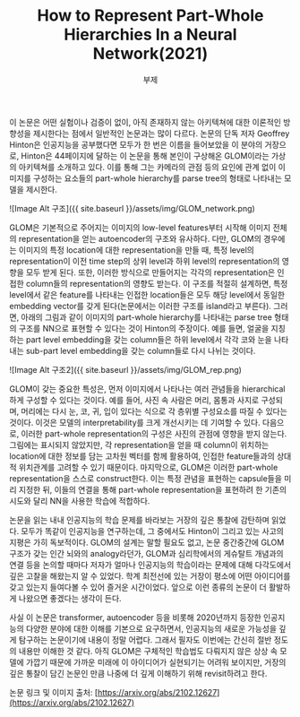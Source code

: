 ﻿---
layout: post
title:  "How to Represent Part-Whole Hierarchies In a Neural Network(2021)"
subtitle:   "부제"
categories: AI
tags: papers
comments: true

---

이 논문은 어떤 실험이나 검증이 없이, 아직 존재하지 않는 아키텍쳐에 대한 이론적인 방향성을 제시한다는 점에서 일반적인 논문과는 많이 다르다. 논문의 단독 저자 Geoffrey Hinton은 인공지능을 공부했다면 모두가 한 번은 이름을 들어보았을 이 분야의 거장으로, Hinton은 44페이지에 달하는 이 논문을 통해 본인이 구상해온 GLOM이라는 가상의 아키텍쳐를 소개하고 있다. 이를 통해 그는 카메라의 관점 등의 요인에 관계 없이 이미지를 구성하는 요소들의 part-whole hierarchy를 parse tree의 형태로 나타내는 모델을 제시한다.

![Image Alt 구조]({{ site.baseurl }}/assets/img/GLOM_network.png)

GLOM은 기본적으로 주어지는 이미지의 low-level features부터 시작해 이미지 전체의 representation을 얻는 autoencoder의 구조와 유사하다. 다만, GLOM의 경우에는 이미지의 특정 location에 대한 representation을 만들 때, 특정 level의 representation이 이전 time step의 상위 level과 하위 level의 representation의 영향을 모두 받게 된다. 또한, 이러한 방식으로 만들어지는 각각의 representation은 인접한 column들의 representation의 영향도 받는다. 이 구조를 적절히 설계하면, 특정 level에서 같은 feature를 나타내는 인접한 location들은 모두 해당 level에서 동일한 embedding  vector를 갖게 된다(논문에서는 이러한 구조를 island라고 부른다). 그러면, 아래의 그림과 같이 이미지의 part-whole hierarchy를 나타내는 parse tree 형태의 구조를 NN으로 표현할 수 있다는 것이 Hinton의 주장이다. 예를 들면, 얼굴을 지칭하는 part level embedding을 갖는 column들은 하위 level에서 각각 코와 눈을 나타내는 sub-part level embedding을 갖는 column들로 다시 나뉘는 것이다.

![Image Alt 구조2]({{ site.baseurl }}/assets/img/GLOM_rep.png)

GLOM이 갖는 중요한 특성은, 먼저 이미지에서 나타나는 여러 관념들을 hierarchical하게 구성할 수 있다는 것이다. 예를 들어, 사진 속 사람은 머리, 몸통과 사지로 구성되며, 머리에는 다시 눈, 코, 귀, 입이 있다는 식으로 각 층위별 구성요소를 따질 수 있다는 것이다. 이것은 모델의 interpretability를 크게 개선시키는 데 기여할 수 있다. 다음으로, 이러한 part-whole representation의 구성은 사진의 관점에 영향을 받지 않는다. 그림에는 표시되지  않았지만, 각 representation을 얻을 때 column이 위치하는 location에 대한 정보를 담는 고차원 벡터를 함께 활용하여, 인접한 feature들과의 상대적 위치관계를 고려할 수 있기 때문이다. 마지막으로, GLOM은 이러한 part-whole representation을 스스로 construct한다. 이는 특정 관념을 표현하는 capsule들을 미리 지정한 뒤, 이들의 연결을 통해 part-whole representation을 표현하려 한 기존의 시도와 달리 NN을 사용한 학습에 적합하다.

논문을 읽는 내내 인공지능의 학습 문제를 바라보는 거장의 깊은 통찰에 감탄하며 읽었다. 모두가 똑같이 인공지능을 연구하는데, 그 중에서도 Hinton이 그리고 있는 사고의 지평은 가히 독보적이다. GLOM의 설계는 말할 필요도 없고, 논문 중간중간에 GLOM 구조가 갖는 인간 뇌와의 analogy라던가, GLOM과 심리학에서의 게슈탈트 개념과의 연결 등을 논의할 때마다 저자가 얼마나 인공지능의 학습이라는 문제에 대해 다각도에서 깊은 고찰을 해왔는지 알 수 있었다. 학계 최전선에 있는 거장이 평소에 어떤 아이디어를 갖고 있는지 들여다볼 수 있어 즐거운 시간이었다. 앞으로 이런 종류의 논문이 더 활발하게 나왔으면 좋겠다는 생각이 든다.

사실 이 논문은 transformer, autoencoder 등을 비롯해 2020년까지 등장한 인공지능의 다양한 분야에 대한 이해를 기본으로 요구하면서, 인공지능의 새로운 가능성을 깊게  탐구하는 논문이기에 내용이 정말 어렵다. 그래서 필자도 이번에는 간신히 절반 정도의 내용만 이해한 것 같다. 아직 GLOM은 구체적인 학습법도 다뤄지지 않은 상상 속 모델에 가깝기 때문에 가까운 미래에 이 아이디어가 실현되기는 어려워 보이지만, 거장의 깊은 통찰이 담긴 논문인 만큼 나중에 더 깊게 이해하기 위해 revisit하려고 한다.

논문 링크 및 이미지 출처: [https://arxiv.org/abs/2102.12627](https://arxiv.org/abs/2102.12627)
